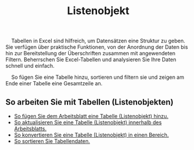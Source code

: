 ﻿---
title: Listenobjekt
second_title: Aspose.Cells Cloud Documen
type: docs
url: /de/list-objects/
aliases: [/working-with-list-objects/,/working-with-list-object-or-table/]
keywords: Add, delete, update, and get a list object(table) into an Excel worksheet
description: Aspose.Cells Cloud REST API unterstützt das Hinzufügen, Löschen, Aktualisieren und Abrufen eines Listenobjekts (Tabelle) in einem Excel Arbeitsblatt. SDK unterstützt verschiedene Entwicklungssprachen. Dazu gehören Android, C#, Go, Java, NodeJS, Perl, PHP, Python, Ruby und Swift
weight: 100
kwords: Excel, Office Cloud, REST API, Tabellenkalkulation, PDF, CSV, Json, Markdwon, ListObjects
---
 &nbsp;&nbsp;&nbsp;&nbsp;Tabellen in Excel sind hilfreich, um Datensätzen eine Struktur zu geben. Sie verfügen über praktische Funktionen, von der Anordnung der Daten bis hin zur Bereitstellung der Überschriften zusammen mit angewendeten Filtern. Beherrschen Sie Excel-Tabellen und analysieren Sie Ihre Daten schnell und einfach.

&nbsp;&nbsp;&nbsp;&nbsp;So fügen Sie eine Tabelle hinzu, sortieren und filtern sie und zeigen am Ende einer Tabelle eine Gesamtzeile an.

## So arbeiten Sie mit Tabellen (Listenobjekten)
  
- [So fügen Sie dem Arbeitsblatt eine Tabelle (Listenobjekt) hinzu.](/cells/de/add-a-list-object-or-table-inside-the-worksheet/)
- [So aktualisieren Sie eine Tabelle (Listenobjekt) innerhalb des Arbeitsblatts.](/cells/de/update-a-list-object-or-table-inside-the-worksheet/)
- [So konvertieren Sie eine Tabelle (Listenobjekt) in einen Bereich.](/cells/de/convert-list-object-or-table-to-range/)
- [So sortieren Sie Tabellendaten.](/cells/de/sort-table-data/)
